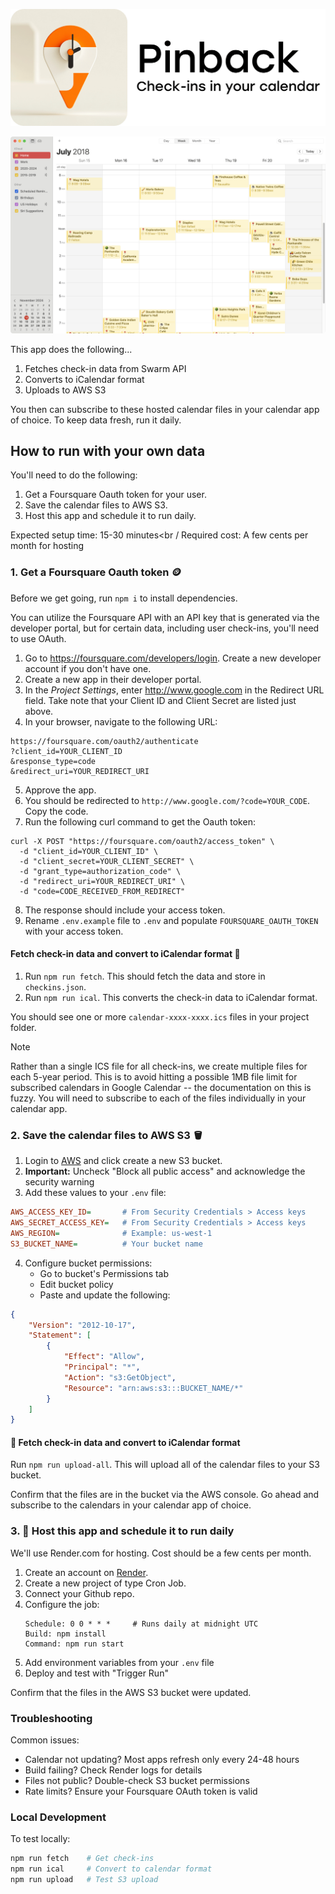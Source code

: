<p>
    <img src="./pinback-logo.png" alt="Map pin with a clock embedded in it. Text in image reads: Pinback - Your check-ins in your calendar" width="640">
</p>

<p>
    <img src="./calendar.png" alt="Calendar showing a week view with multiple events placed on each day" width="640">
</p>

This app does the following...
1. Fetches check-in data from Swarm API
2. Converts to iCalendar format
3. Uploads to AWS S3

You then can subscribe to these hosted calendar files in your calendar app of choice. To keep data fresh, run it daily.

## How to run with your own data

You'll need to do the following:
1. Get a Foursquare Oauth token for your user.
2. Save the calendar files to AWS S3.
3. Host this app and schedule it to run daily.

Expected setup time: 15-30 minutes<br /
Required cost: A few cents per month for hosting

### 1. Get a Foursquare Oauth token 🪙

Before we get going, run `npm i` to install dependencies.

You can utilize the Foursquare API with an API key that is generated via the developer portal, but for certain data, including user check-ins, you'll need to use OAuth.

1. Go to https://foursquare.com/developers/login. Create a new developer account if you don't have one.
2. Create a new app in their developer portal.
3. In the *Project Settings*, enter http://www.google.com in the Redirect URL field. Take note that your Client ID and Client Secret are listed just above.
4. In your browser, navigate to the following URL:
```shell
https://foursquare.com/oauth2/authenticate
?client_id=YOUR_CLIENT_ID
&response_type=code
&redirect_uri=YOUR_REDIRECT_URI
```
5. Approve the app.
6. You should be redirected to `http://www.google.com/?code=YOUR_CODE`. Copy the code.
7. Run the following curl command to get the Oauth token:
```shell
curl -X POST "https://foursquare.com/oauth2/access_token" \
  -d "client_id=YOUR_CLIENT_ID" \
  -d "client_secret=YOUR_CLIENT_SECRET" \
  -d "grant_type=authorization_code" \
  -d "redirect_uri=YOUR_REDIRECT_URI" \
  -d "code=CODE_RECEIVED_FROM_REDIRECT"
```
8. The response should include your access token.
9. Rename `.env.example` file to `.env` and populate `FOURSQUARE_OAUTH_TOKEN` with your access token.

#### Fetch check-in data and convert to iCalendar format 📅

1. Run `npm run fetch`. This should fetch the data and store in `checkins.json`.
2. Run `npm run ical`. This converts the check-in data to iCalendar format.

You should see one or more `calendar-xxxx-xxxx.ics` files in your project folder.

> [!NOTE]
> Rather than a single ICS file for all check-ins, we create multiple files for each 5-year period. This is to avoid hitting a possible 1MB file limit for subscribed calendars in Google Calendar -- the documentation on this is fuzzy. You will need to subscribe to each of the files individually in your calendar app.

### 2. Save the calendar files to AWS S3 🪣 

1. Login to [AWS](https://aws.amazon.com/s3/) and click create a new S3 bucket. 
2. **Important:** Uncheck "Block all public access" and acknowledge the security warning
3. Add these values to your `.env` file:
```ini
AWS_ACCESS_KEY_ID=       # From Security Credentials > Access keys
AWS_SECRET_ACCESS_KEY=   # From Security Credentials > Access keys
AWS_REGION=              # Example: us-west-1
S3_BUCKET_NAME=          # Your bucket name
```
4. Configure bucket permissions:
   - Go to bucket's Permissions tab
   - Edit bucket policy
   - Paste and update the following:
```json
{
    "Version": "2012-10-17",
    "Statement": [
        {
            "Effect": "Allow",
            "Principal": "*",
            "Action": "s3:GetObject",
            "Resource": "arn:aws:s3:::BUCKET_NAME/*"
        }
    ]
}
```

#### 📍 Fetch check-in data and convert to iCalendar format

Run `npm run upload-all`. This will upload all of the calendar files to your S3 bucket.

Confirm that the files are in the bucket via the AWS console. Go ahead and subscribe to the calendars in your calendar app of choice.

### 3. 🌄 Host this app and schedule it to run daily

We'll use Render.com for hosting. Cost should be a few cents per month.

1. Create an account on [Render](https://render.com/).
2. Create a new project of type Cron Job.
3. Connect your Github repo.
4. Configure the job:
   ```
   Schedule: 0 0 * * *     # Runs daily at midnight UTC
   Build: npm install
   Command: npm run start
   ```
5. Add environment variables from your `.env` file
6. Deploy and test with "Trigger Run"

Confirm that the files in the AWS S3 bucket were updated.

### Troubleshooting

Common issues:
- Calendar not updating? Most apps refresh only every 24-48 hours
- Build failing? Check Render logs for details
- Files not public? Double-check S3 bucket permissions
- Rate limits? Ensure your Foursquare OAuth token is valid


### Local Development

To test locally:
```bash
npm run fetch    # Get check-ins
npm run ical     # Convert to calendar format
npm run upload   # Test S3 upload
```

